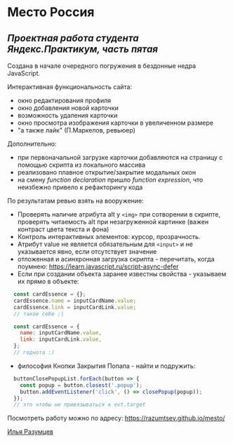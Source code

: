 # Место Россия

## _Проектная работа студента Яндекс.Практикум, часть пятая_

Создана в начале очередного погружения в бездонные недра JavaScript.

Интерактивная функциональность сайта:
* окно редактирования профиля
* окно добавления новой карточки
* возможность удаления карточки
* окно просмотра изображения карточки в увеличенном размере
* "а также лайк" (П.Маркелов, ревьюер)

Дополнительно:
* при первоначальной загрузке карточки добавляются на страницу с помощью скрипта из локального массива
* реализовано плавное открытие/закрытие модальных окон
* на смену _function declaration_ пришло _function expression_, что неизбежно привело к рефакторингу кода

По результатам ревью взять на вооружение:
* Проверять наличие атрибута alt у ```<img>``` при сотворении в скрипте, проверять читаемость alt при незагруженной картинке (важен контраст цвета текста и фона)
* Контроль интерактивных элементов: курсор, прозрачность.
* Атрибут value не является обязательным для ```<input>``` и не указывается явно, если отсутствует значение
* отложенная и асинхронная загрузка скрипта - перечитать, когда поумнею: https://learn.javascript.ru/script-async-defer
* Если при создании объекта заранее известны свойства - указываем их прямо в объекте:
```javascript
  const cardEssence = {};
  cardEssence.name = inputCardName.value;
  cardEssence.link = inputCardLink.value;
  // такое себе ;|

  const cardEssence = {
    name: inputCardName.value,
    link: inputCardLink.value,
  };
  // годнота :)
```
* философия Кнопки Закрытия Попапа - найти и подружить:
```javascript
  buttonClosePopupList.forEach(button => {
    const popup = button.closest('.popup');
    button.addEventListener('click', () => closePopup(popup));
  });
  // это чтобы не привязываться к evt.target
```


Посмотреть работу можно по адресу: https://razumtsev.github.io/mesto/

[Илья Разумцев](mailto:razumtsev.il@yandex.ru)

